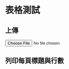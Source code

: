 # 表格測試

<script src="https://unpkg.com/xlsx/dist/xlsx.full.min.js"></script>
<script src="https://cdn.jsdelivr.net/npm/chart.js"></script>

## 上傳
<div id="upload-file">
<input type="file" id="xlsxFile" accept=".xlsx" onchange="uploadFile()">
</div>

## 列印每頁標題與行數
<div id="worksheetsInfo"></div>

<script>
// Global variable
let workbook;

// Define helper functions
function uploadFile(file) {
    return new Promise((resolve, reject) => {
        const reader = new FileReader();
        reader.onload = function(e) {
            resolve(new Uint8Array(e.target.result));
        };
        reader.onerror = reject;
        reader.readAsArrayBuffer(file);
    });
}

function parseXLSX(data) {
    return XLSX.read(data, {type: 'array'});
}

async function uploadParseXLSX() {
    const xlsxFile = document.getElementById('xlsxFile').files[0];
    if (!xlsxFile) {
        alert('No file selected!');
        return;
    }

    const data = await uploadFile(xlsxFile);
    workbook = parseXLSX(data);

    return workbook.Sheets;  // Return sheets for the printInfo function
}

function printInfo(sheets) {
    const worksheetsInfoDiv = document.getElementById('worksheetsInfo');
    worksheetsInfoDiv.innerHTML = '';  // Clear previous content

    for (let sheetName in sheets) {
        const worksheet = sheets[sheetName];
        const jsonData = XLSX.utils.sheet_to_json(worksheet, {header: 1});
        const rowCount = jsonData.length;

        // Display the worksheet's title and row count
        const p = document.createElement('p');
        p.textContent = 'Title: ' + sheetName + ', Row Count: ' + rowCount;
        worksheetsInfoDiv.appendChild(p);
    }
}

async function uploadAndTest() {
    const sheets = await uploadParseXLSX();
    printInfo(sheets);
}

document.getElementById('xlsxFile').addEventListener('change', uploadAndTest);
</script>
